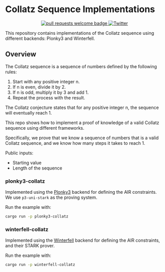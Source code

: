 # Collatz Sequence Implementations

<div align="center">
  <p align="center">
    <a href="http://makeapullrequest.com">
      <img alt="pull requests welcome badge" src="https://img.shields.io/badge/PRs-welcome-brightgreen.svg?style=flat">
    </a>
    <a href="https://x.com/m2magician">
      <img alt="Twitter" src="https://img.shields.io/twitter/url/https/twitter.com/m2magician.svg?style=social&label=Follow%20%40m2magician">
    </a>
  </p>
</div>

This repository contains implementations of the Collatz sequence using different backends: Plonky3 and Winterfell.

## Overview

The Collatz sequence is a sequence of numbers defined by the following rules:

1. Start with any positive integer n.
2. If n is even, divide it by 2.
3. If n is odd, multiply it by 3 and add 1.
4. Repeat the process with the result.

The Collatz conjecture states that for any positive integer n, the sequence will eventually reach 1.

This repo shows how to implement a proof of knowledge of a valid Collatz sequence using different frameworks.

Specifically, we prove that we know a sequence of numbers that is a valid Collatz sequence, and we know how many steps it takes to reach 1.

Public inputs:
- Starting value
- Length of the sequence


### plonky3-collatz
Implemented using the [Plonky3](https://github.com/Plonky3/Plonky3) backend for defining the AIR constraints. We use `p3-uni-stark` as the proving system.

Run the example with:
```bash
cargo run -p plonky3-collatz
```

### winterfell-collatz
Implemented using the [Winterfell](https://github.com/facebook/winterfell) backend for defining the AIR constraints, and their STARK prover.

Run the example with:
```bash
cargo run -p winterfell-collatz
```
